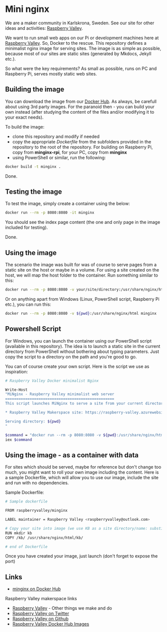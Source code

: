 # Mini nginx

We are a maker community in Karlskrona, Sweden. See our site for other ideas and activities: [Raspberry Valley](https://raspberry-valley.azurewebsites.net).

We want to run small web apps on our Pi or development machines here at [Raspberry Valley](https://raspberry-valley.azurewebsites.net). So, Docker to the rescue. This repository defines a minimalist nginx image for serving sites. The image is as simple as possible, because most of our sites are static sites (generated by Mkdocs, Jekyll etc.).

So what were the key requirements? As small as possible, runs on PC and Raspberry Pi, serves mostly static web sites.

## Building the image

You can download the image from our [Docker Hub](https://hub.docker.com/r/raspberryvalley/minginx/). As always, be carefull about using 3rd party images. For the paranoid then - you can build your own instead (after studying the content of the files and/or modifying it to your exact needs).

To build the image:

* clone this repository and modify if needed
* copy the appropriate *Dockerfile* from the subfolders provided in the repository to the root of the repository. For building on Raspberry Pi, copy from **minginx-rpi**, for your PC, copy from **minginx**
* using PowerShell or similar, run the following:

```bash
docker build -t minginx .
```

Done.

## Testing the image

To test the image, simply create a container using the below:

```bash
docker run --rm -p 8080:8080 -it minginx
```

You should see the index page content (the one and only page in the image included for testing).

Done.

## Using the image

The scenario the image was built for was of course to serve pages from a static site on the host or maybe in a volume. For using a site created on the host, we will map the host folder to the container. Run something similar to this:

```bash
docker run --rm -p 8080:8080 -v your/site/directory:/usr/share/nginx/html minginx
```

Or on anything apart from Windows (Linux, PowerShell script, Raspberry Pi etc.), you can run this:

```bash
docker run --rm -p 8080:8080 -v ${pwd}:/usr/share/nginx/html minginx
```

## Powershell Script

For Windows, you can launch the container using our PowerShell script (available in this repository). The idea is to launch a static site in the current directory from PowerShell without bothering about typing parameters. Just copy the script to a directory on the path and you're good to go.

You can of course create your own script. Here is the script we use as inspiration:

```bash
# Raspberry Valley Docker minimalist Nginx

Write-Host
"MiNginx - Raspberry Valley minimalist web server
=================================================
This script launches MiNginx to serve a site from your current directory

* Raspberry Valley Makerspace site: https://raspberry-valley.azurewebsites.net

Serving directory: ${pwd}
"

$command = "docker run --rm -p 8080:8080 -v ${pwd}:/usr/share/nginx/html raspberryvalley/minginx"
iex $command
```

## Using the image - as a container with data

For sites which should be served, maybe for reference but don't change too much, you might want to roll your own image including the content. Here is a sample Dockerfile, which will allow you to use our image, include the site and run with no dependencies.

Sample Dockerfile:

```bash
# Sample dockerfile

FROM raspberryvalley/minginx

LABEL maintainer = Raspberry Valley <raspberryvalley@outlook.com>

# Copy your site into image (we use KB as a site directory/name: substitute for your own)
RUN mkdir kb
COPY /kb/ /usr/share/nginx/html/kb/

# end of Dockerfile
```

Once you have created your image, just launch (don't forget to expose the port)

## Links

* [minginx on Docker Hub](https://hub.docker.com/r/raspberryvalley/minginx/)

Raspberry Valley makerspace links

* [Raspberry Valley](https://raspberry-valley.azurewebsites.net) - Other things we make and do
* [Raspberry Valley on Twitter](https://twitter.com/RaspberryValley)
* [Raspberry Valley on Github](https://github.com/raspberryvalley)
* [Raspberry Valley Docker Hub Images](hub.docker.com/r/raspberryvalley/)
